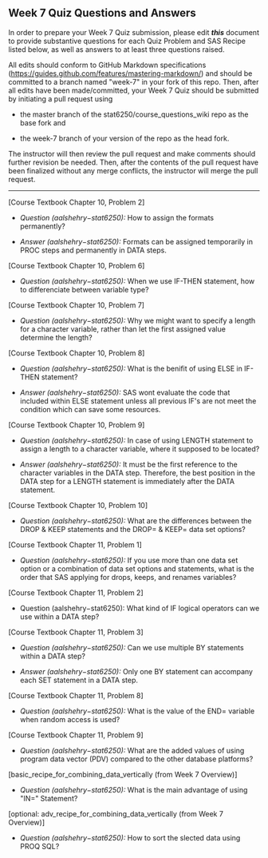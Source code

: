 ## Week 7 Quiz Questions and Answers

In order to prepare your Week 7 Quiz submission, please edit ***this*** document to provide substantive questions for each Quiz Problem and SAS Recipe listed below, as well as answers to at least three questions raised.

All edits should conform to GitHub Markdown specifications (https://guides.github.com/features/mastering-markdown/) and should be committed to a branch named "week-7" in your fork of this repo. Then, after all edits have been made/committed, your Week 7 Quiz should be submitted by initiating a pull request using

- the master branch of the stat6250/course_questions_wiki repo as the base fork and

- the week-7 branch of your version of the repo as the head fork.

The instructor will then review the pull request and make comments should further revision be needed. Then, after the contents of the pull request have been finalized without any merge conflicts, the instructor will merge the pull request.

********************************************************************************



[Course Textbook Chapter 10, Problem 2]

* *Question (aalshehry−stat6250):* How to assign the formats permanently?

* *Answer (aalshehry−stat6250):*  Formats can be assigned temporarily in PROC steps and permanently in DATA steps.

[Course Textbook Chapter 10, Problem 6]

* *Question (aalshehry−stat6250):* When we use IF-THEN statement, how to differenciate between variable type?

[Course Textbook Chapter 10, Problem 7]

* *Question (aalshehry−stat6250):* Why we might want to specify a length for a character variable, rather than let the first assigned value determine the length?


[Course Textbook Chapter 10, Problem 8]

* *Question (aalshehry−stat6250):* What is the benifit of using ELSE in IF-THEN statement?

* *Answer (aalshehry−stat6250):* SAS wont evaluate the code that included within ELSE statement unless all previous IF's are not meet the condition which can save some resources.


[Course Textbook Chapter 10, Problem 9]

* *Question (aalshehry−stat6250):* In case of using LENGTH statement to assign a length to a character variable, where it supposed to be located?

* *Answer (aalshehry−stat6250):* It must be the first reference to the character variables in the DATA step. Therefore, the best position in the DATA step for a LENGTH statement is immediately after the DATA statement.



[Course Textbook Chapter 10, Problem 10]

* *Question (aalshehry−stat6250):* What are the  differences between the DROP & KEEP statements and the DROP= & KEEP= data set options?


[Course Textbook Chapter 11, Problem 1]

* *Question (aalshehry−stat6250):* If you use more than one data set option or a combination of data set options and statements, what is the order that SAS applying for drops, keeps, and renames variables?

[Course Textbook Chapter 11, Problem 2]

* Question (aalshehry−stat6250): What kind of IF logical operators can we use within a DATA step?

[Course Textbook Chapter 11, Problem 3]

* *Question (aalshehry−stat6250):* Can we use multiple BY statements within a DATA step?

* *Answer (aalshehry−stat6250):* Only one BY statement can accompany each SET statement in a DATA step.


[Course Textbook Chapter 11, Problem 8]

* *Question (aalshehry−stat6250):* What is the value of the END= variable when random access is used?

[Course Textbook Chapter 11, Problem 9]

* *Question (aalshehry−stat6250):* What are the added values of using program data vector (PDV) compared to the other database platforms?

[basic_recipe_for_combining_data_vertically (from Week 7 Overview)]


* *Question (aalshehry−stat6250):* What is the main advantage of using "IN=" Statement?

[optional: adv_recipe_for_combining_data_vertically (from Week 7 Overview)]

* *Question (aalshehry−stat6250):* How to sort the slected data using PROQ SQL?

